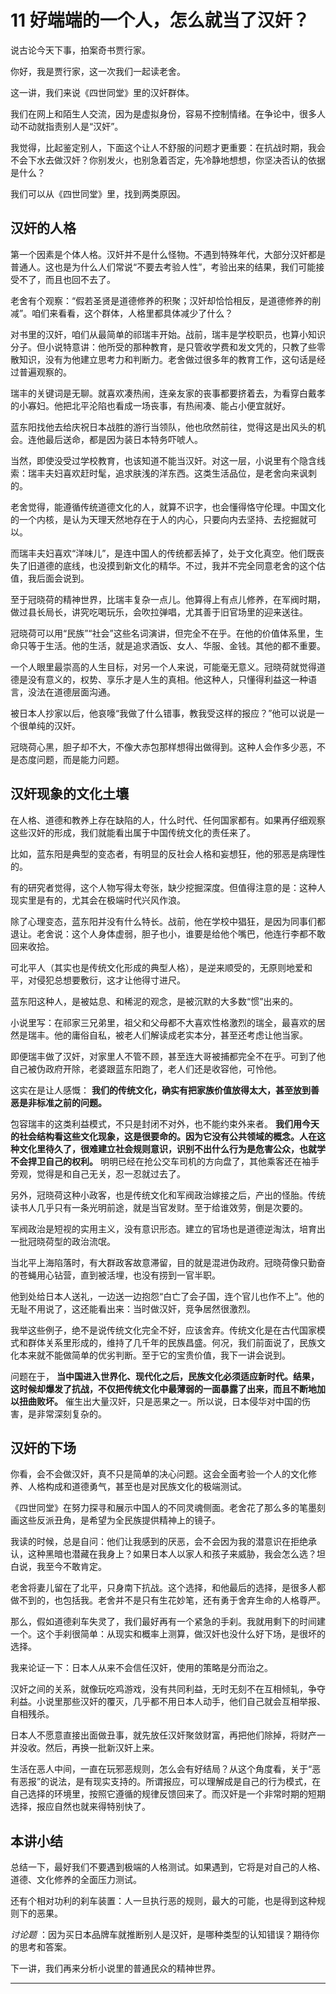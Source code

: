 # 11 好端端的一个人，怎么就当了汉奸？

说古论今天下事，拍案奇书贾行家。

你好，我是贾行家，这一次我们一起读老舍。

这一讲，我们来说《四世同堂》里的汉奸群体。

我们在网上和陌生人交流，因为是虚拟身份，容易不控制情绪。在争论中，很多人动不动就指责别人是“汉奸”。

我觉得，比起鉴定别人，下面这个让人不舒服的问题才更重要：在抗战时期，我会不会下水去做汉奸？你别发火，也别急着否定，先冷静地想想，你坚决否认的依据是什么？

我们可以从《四世同堂》里，找到两类原因。

## 汉奸的人格

第一个因素是个体人格。汉奸并不是什么怪物。不遇到特殊年代，大部分汉奸都是普通人。这也是为什么人们常说“不要去考验人性”，考验出来的结果，我们可能接受不了，而且也回不去了。

老舍有个观察：“假若圣贤是道德修养的积聚；汉奸却恰恰相反，是道德修养的削减”。咱们来看看，这个群体，人格里都具体减少了什么？

对书里的汉奸，咱们从最简单的祁瑞丰开始。战前，瑞丰是学校职员，也算小知识分子。但小说特意讲：他所受的那种教育，是只管收学费和发文凭的，只教了些零散知识，没有为他建立思考力和判断力。老舍做过很多年的教育工作，这句话是经过普遍观察的。

瑞丰的关键词是无聊。就喜欢凑热闹，连亲友家的丧事都要挤着去，为看穿白戴孝的小寡妇。他把北平沦陷也看成一场丧事，有热闹凑、能占小便宜就好。

蓝东阳找他去给庆祝日本战胜的游行当领队，他也欣然前往，觉得这是出风头的机会。连他最后送命，都是因为装日本特务吓唬人。

当然，即使没受过学校教育，也该知道不能当汉奸。对这一层，小说里有个隐含线索：瑞丰夫妇喜欢赶时髦，追求肤浅的洋东西。这类生活品位，是老舍向来讽刺的。

老舍觉得，能遵循传统道德文化的人，就算不识字，也会懂得恪守伦理。中国文化的一个内核，是认为天理天然地存在于人的内心，只要向内去坚持、去挖掘就可以。

而瑞丰夫妇喜欢“洋味儿”，是连中国人的传统都丢掉了，处于文化真空。他们既丧失了旧道德的底线，也没摸到新文化的精华。不过，我并不完全同意老舍的这个估值，我后面会说到。

至于冠晓荷的精神世界，比瑞丰复杂一点儿。他算得上有点儿修养，在军阀时期，做过县长局长，讲究吃喝玩乐，会吹拉弹唱，尤其善于旧官场里的迎来送往。

冠晓荷可以用“民族”“社会”这些名词演讲，但完全不在乎。在他的价值体系里，生命只等于生活。他的生活，就是追求酒饭、女人、华服、金钱。其他的都不重要。

一个人眼里最崇高的人生目标，对另一个人来说，可能毫无意义。冠晓荷就觉得道德是没有意义的，权势、享乐才是人生的真相。他这种人，只懂得利益这一种语言，没法在道德层面沟通。

被日本人抄家以后，他哀嚎“我做了什么错事，教我受这样的报应？”他可以说是一个很单纯的汉奸。

冠晓荷心黑，胆子却不大，不像大赤包那样想得出做得到。这种人会作多少恶，不是态度问题，而是能力问题。

## 汉奸现象的文化土壤

在人格、道德和教养上存在缺陷的人，什么时代、任何国家都有。如果再仔细观察这些汉奸的形成，我们就能看出属于中国传统文化的责任来了。

比如，蓝东阳是典型的变态者，有明显的反社会人格和妄想狂，他的邪恶是病理性的。

有的研究者觉得，这个人物写得太夸张，缺少挖掘深度。但值得注意的是：这种人现实里是有的，尤其会在极端时代兴风作浪。

除了心理变态，蓝东阳并没有什么特长。战前，他在学校中猖狂，是因为同事们都退让。老舍说：这个人身体虚弱，胆子也小，谁要是给他个嘴巴，他连行李都不敢回来收拾。

可北平人（其实也是传统文化形成的典型人格），是逆来顺受的，无原则地爱和平，对侵犯总想要敷衍，这才让他得寸进尺。

蓝东阳这种人，是被姑息、和稀泥的观念，是被沉默的大多数“惯”出来的。

小说里写：在祁家三兄弟里，祖父和父母都不大喜欢性格激烈的瑞全，最喜欢的居然是瑞丰。他的庸俗自私，被老人们解读成老实本分，甚至还考虑让他当家。

即便瑞丰做了汉奸，对家里人不管不顾，甚至连大哥被捕都完全不在乎。可到了他自己被伪政府开除，老婆跟蓝东阳跑了，老人们还是收容他，可怜他。

这实在是让人感慨： **我们的传统文化，确实有把家族价值放得太大，甚至放到善恶是非标准之前的问题。**

包容瑞丰的这类利益模式，不只是封闭不对外，也不能约束外来者。 **我们用今天的社会结构看这些文化现象，这是很要命的。因为它没有公共领域的概念。人在这种文化里待久了，很难建立社会规则意识，识别不出什么行为是危害公众，也就学不会捍卫自己的权利。** 明明已经在抢公交车司机的方向盘了，其他乘客还在袖手旁观，觉得是和自己无关，忍一忍就过去了。

另外，冠晓荷这种小政客，也是传统文化和军阀政治嫁接之后，产出的怪胎。传统读书人几乎只有一条光明前途，就是当官发财。至于给谁效劳，倒是次要的。

军阀政治是短视的实用主义，没有意识形态。建立的官场也是道德逆淘汰，培育出一批冠晓荷型的政治流氓。

当北平上海陷落时，有大群政客故意滞留，目的就是混进伪政府。冠晓荷像只勤奋的苍蝇用心钻营，直到被活埋，也没有捞到一官半职。

他到处给日本人送礼，一边送一边抱怨“白亡了会子国，连个官儿也作不上”。他的无耻不用说了，这还能看出来：当时做汉奸，竞争居然很激烈。

我举这些例子，绝不是说传统文化完全不好，应该舍弃。传统文化是在古代国家模式和群体关系里形成的，维持了几千年的民族昌盛。何况，我们前面说了，民族文化本来就不能做简单的优劣判断。至于它的宝贵价值，我下一讲会说到。

问题在于， **当中国进入世界化、现代化之后，民族文化必须适应新时代。结果，这时候却爆发了抗战，不仅把传统文化中最薄弱的一面暴露了出来，而且不断地加以扭曲败坏。** 催生出大量汉奸，只是恶果之一。所以说，日本侵华对中国的伤害，是非常深刻复杂的。

## 汉奸的下场

你看，会不会做汉奸，真不只是简单的决心问题。这会全面考验一个人的文化修养、人格构成和道德勇气，甚至也是对民族文化的极端测试。

《四世同堂》在努力探寻和展示中国人的不同灵魂侧面。老舍花了那么多的笔墨刻画这些反派丑角，是希望为全民族提供精神上的镜子。

我读的时候，总是自问：他们让我感到的厌恶，会不会因为我的潜意识在拒绝承认，这种黑暗也潜藏在我身上？如果日本人以家人和孩子来威胁，我会怎么选？坦白说，我至今不敢肯定。

老舍将妻儿留在了北平，只身南下抗战。这个选择，和他最后的选择，是很多人都做不到的，也包括我。老舍并不是只有生花妙笔，还有勇于舍弃生命的人格尊严。

那么，假如道德刹车失灵了，我们最好再有一个紧急的手刹。我就用剩下的时间建一个。这个手刹很简单：从现实和概率上测算，做汉奸也没什么好下场，是很坏的选择。

我来论证一下：日本人从来不会信任汉奸，使用的策略是分而治之。

汉奸之间的关系，就像玩吃鸡游戏，没有共同利益，无时无刻不在互相倾轧，争夺利益。小说里那些汉奸的覆灭，几乎都不用日本人动手，他们自己就会互相举报、自相残杀。

日本人不愿意直接出面做丑事，就先放任汉奸聚敛财富，再把他们除掉，将财产一并没收。然后，再换一批新汉奸上来。

生活在恶人中间，一直在玩邪恶规则，怎么会有好结局？从这个角度看，关于“恶有恶报”的说法，是有现实支持的。所谓报应，可以理解成是自己的行为模式，在自己选择的环境里，按照它遵循的规律反馈回来了。而汉奸是一个非常时期的短期选择，报应自然也就来得特别快了。

## 本讲小结

总结一下，最好我们不要遇到极端的人格测试。如果遇到，它将是对自己的人格、道德、文化修养的全面压力测试。

还有个相对功利的刹车装置：人一旦执行恶的规则，最大的可能，也是得到这种规则下的恶果。

 *讨论题* ：因为买日本品牌车就推断别人是汉奸，是哪种类型的认知错误？期待你的思考和答案。

下一讲，我们再来分析小说里的普通民众的精神世界。

---
